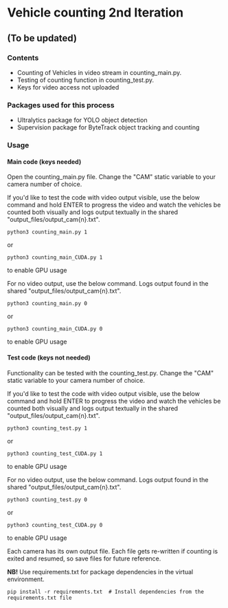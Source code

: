 <h1>Vehicle counting 2nd Iteration</h1>
<h2>(To be updated)</h2>

<h3>Contents</h3>
<ul>
<li> Counting of Vehicles in video stream in counting_main.py.</li>
<li> Testing of counting function in counting_test.py.</li>
<li> Keys for video access not uploaded</li>
</ul>

<h3>Packages used for this process</h3>
<ul>
<li> Ultralytics package for YOLO object detection</li>
<li> Supervision package for ByteTrack object tracking and counting</li>
</ul>

<h3>Usage</h3>

<h4>Main code (keys needed)</h4>
<p> Open the counting_main.py file. Change the "CAM" static variable to your camera number of choice.</p>

<p> If you'd like to test the code with video output visible, use the below command and hold ENTER to progress the video and watch the vehicles be counted both visually and logs output textually in the shared "output_files/output_cam{n}.txt".</p>

<p><code>python3 counting_main.py 1</code></p> or <p><code>python3 counting_main_CUDA.py 1</code></p> to enable GPU usage

<p> For no video output, use the below command. Logs output found in the shared "output_files/output_cam{n}.txt".</p>

<p><code>python3 counting_main.py 0</code></p> or <p><code>python3 counting_main_CUDA.py 0</code></p> to enable GPU usage

<h4>Test code (keys not needed)</h4>
<p> Functionality can be tested with the counting_test.py. Change the "CAM" static variable to your camera number of choice.</p>

<p> If you'd like to test the code with video output visible, use the below command and hold ENTER to progress the video and watch the vehicles be counted both visually and logs output textually in the shared "output_files/output_cam{n}.txt".</p>

<p><code>python3 counting_test.py 1</code></p> or <p><code>python3 counting_test_CUDA.py 1</code></p> to enable GPU usage

<p> For no video output, use the below command. Logs output found in the shared "output_files/output_cam{n}.txt".</p>

<p><code>python3 counting_test.py 0</code></p> or <p><code>python3 counting_test_CUDA.py 0</code></p> to enable GPU usage

<p>Each camera has its own output file. Each file gets re-written if counting is exited and resumed, so save files for future reference.</p>


<p><b>NB!</b> Use requirements.txt for package dependencies in the virtual environment.</p>
<p><code>pip install -r requirements.txt  # Install dependencies from the requirements.txt file</code></p>

